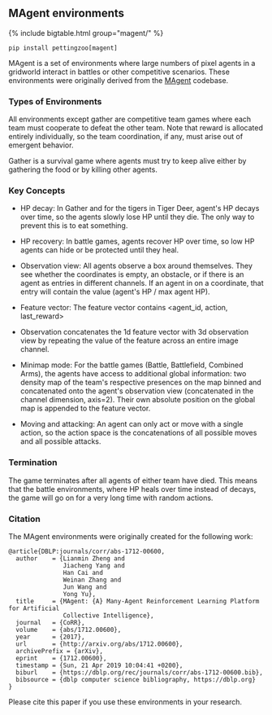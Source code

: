 
## MAgent environments


{% include bigtable.html group="magent/" %}


`pip install pettingzoo[magent]`

MAgent is a set of environments where large numbers of pixel agents in a gridworld interact in battles or other competitive scenarios.
These environments were originally derived from the [MAgent](https://github.com/geek-ai/MAgent) codebase.

### Types of Environments

All environments except gather are competitive team games where each team must cooperate to defeat the other team. Note that reward is allocated entirely individually, so the team coordination, if any, must arise out of emergent behavior.

Gather is a survival game where agents must try to keep alive either by gathering the food or by killing other agents.

### Key Concepts

* HP decay: In Gather and for the tigers in Tiger Deer, agent's HP decays over time, so the agents slowly lose HP until they die. The only way to prevent this is to eat something.

* HP recovery: In battle games, agents recover HP over time, so low HP agents can hide or be protected until they heal.

* Observation view: All agents observe a box around themselves. They see whether the coordinates is empty, an obstacle, or if there is an agent as entries in different channels. If an agent in on a coordinate, that entry will contain the value (agent's HP / max agent HP).

* Feature vector: The feature vector contains <agent_id, action, last_reward>

* Observation concatenates the 1d feature vector with 3d observation view by repeating the value of the feature across an entire image channel.

* Minimap mode: For the battle games (Battle, Battlefield, Combined Arms), the agents have access to additional global information: two density map of the team's respective presences on the map binned and concatenated onto the agent's observation view (concatenated in the channel dimension, axis=2). Their own absolute position on the global map is appended to the feature vector.

* Moving and attacking: An agent can only act or move with a single action, so the action space is the concatenations of all possible moves and all possible attacks.

### Termination

The game terminates after all agents of either team have died. This means that the battle environments, where HP heals over time instead of decays, the game will go on for a very long time with random actions.


### Citation

The MAgent environments were originally created for the following work:

```
@article{DBLP:journals/corr/abs-1712-00600,
  author    = {Lianmin Zheng and
               Jiacheng Yang and
               Han Cai and
               Weinan Zhang and
               Jun Wang and
               Yong Yu},
  title     = {MAgent: {A} Many-Agent Reinforcement Learning Platform for Artificial
               Collective Intelligence},
  journal   = {CoRR},
  volume    = {abs/1712.00600},
  year      = {2017},
  url       = {http://arxiv.org/abs/1712.00600},
  archivePrefix = {arXiv},
  eprint    = {1712.00600},
  timestamp = {Sun, 21 Apr 2019 10:04:41 +0200},
  biburl    = {https://dblp.org/rec/journals/corr/abs-1712-00600.bib},
  bibsource = {dblp computer science bibliography, https://dblp.org}
}
```

Please cite this paper if you use these environments in your research.
